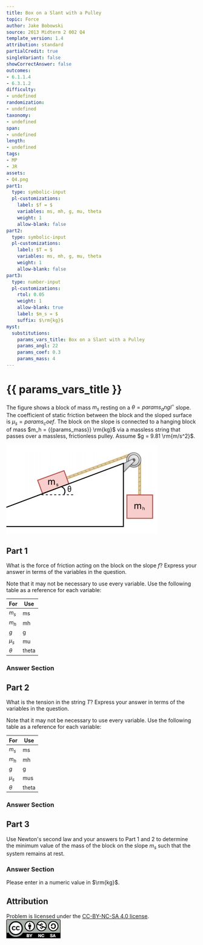 ```yaml
---
title: Box on a Slant with a Pulley
topic: Force
author: Jake Bobowski
source: 2013 Midterm 2 002 Q4
template_version: 1.4
attribution: standard
partialCredit: true
singleVariant: false
showCorrectAnswer: false
outcomes:
- 6.1.1.4
- 6.3.1.2
difficulty:
- undefined
randomization:
- undefined
taxonomy:
- undefined
span:
- undefined
length:
- undefined
tags:
- MP
- JR
assets:
- Q4.png
part1:
  type: symbolic-input
  pl-customizations:
    label: $f = $
    variables: ms, mh, g, mu, theta
    weight: 1
    allow-blank: false
part2:
  type: symbolic-input
  pl-customizations:
    label: $T = $
    variables: ms, mh, g, mu, theta
    weight: 1
    allow-blank: false
part3:
  type: number-input
  pl-customizations:
    rtol: 0.05
    weight: 1
    allow-blank: true
    label: $m_s = $
    suffix: $\rm{kg}$
myst:
  substitutions:
    params_vars_title: Box on a Slant with a Pulley
    params_angl: 22
    params_coef: 0.3
    params_mass: 4
---
```

# {{ params_vars_title }}
The figure shows a block of mass $m_s$ resting on a $\theta = {{params_angl}}^\circ$ slope.
The coefficient of static friction between the block and the sloped surface is $\mu_s = {{params_coef}}$.
The block on the slope is connected to a hanging block of mass $m_h = {{params_mass}} \rm{kg}$ via a massless string that passes over a massless, frictionless pulley. Assume $g = 9.81 \rm{m/s^2}$.

<img src="Q4.png" width=400 alt = "A box sits on a ramp that is at an angle theta from the horizontal. The box is connected by a string to another mass that hangs freely from a pulley.">

## Part 1

What is the force of friction acting on the block on the slope $f$? Express your answer in terms of the variables in the question.

Note that it may not be necessary to use every variable. Use the following table as a reference for each variable:

| For      | Use   |
|----------|-------|
| $m_s$    | ms    |
| $m_h$    | mh    |
| $g$      | g     |
| $\mu_s$   | mu    |
| $\theta$ | theta |

### Answer Section

## Part 2

What is the tension in the string $T$? Express your answer in terms of the variables in the question.

Note that it may not be necessary to use every variable. Use the following table as a reference for each variable:

| For      | Use   |
|----------|-------|
| $m_s$    | ms    |
| $m_h$    | mh    |
| $g$      | g     |
| $\mu_s$   | mus   |
| $\theta$ | theta |

### Answer Section

## Part 3

Use Newton's second law and your answers to Part 1 and 2 to determine the minimum value of the mass of the block on the slope $m_s$ such that the system remains at rest.

### Answer Section

Please enter in a numeric value in $\rm{kg}$.

## Attribution

Problem is licensed under the [CC-BY-NC-SA 4.0 license](https://creativecommons.org/licenses/by-nc-sa/4.0/).<br> ![The Creative Commons 4.0 license requiring attribution-BY, non-commercial-NC, and share-alike-SA license.](https://raw.githubusercontent.com/firasm/bits/master/by-nc-sa.png)